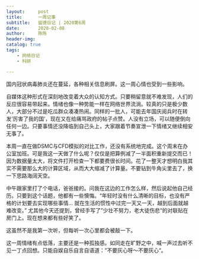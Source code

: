 ```yaml
---
layout:     post
title:      一周记事
subtitle:   留德日记 | 2020第6周
date:       2020-02-08
author:     陈陈
header-img: 
catalog: true
tags:
    - 网络日记
    - 科研

---
```


国内冠状病毒肺炎还在蔓延，各种相关信息刷屏。这一周心情也受到一些影响。

自媒体这种形式在深刻地改变着大众的认知方式。只要稍留意就不难发现，人们的反应很容易带起来。情绪也像一种势能一样在网络世界流淌。较真的只是极少数人，大部分不过是吃瓜群众凑凑热闹。同样的一批人，可能去年国庆阅兵时在转发‘厉害了我的国’，现在又在给痛骂政府的帖子点赞。人没有立场，可以随便倒向任何一边。只要事情还没降临到自己头上，大家跟着节奏宣泄一下情绪又继续相安无事了。

本周一直在做DSMC与CFD模拟的对比工作，还没有系统地完成。这个周末在办公室加班。可是我这一天做了什么呢？仅仅是把算例减了一半面积重新提交而已！因为数据量太大，将文件打开检查一下都要费很长时间。花了一整天才想明白我其实不需要那么大的计算区域，从而大大缩减了计算量。不要钻到牛角尖里去了，换一下思路海阔天空。

中午跟家里打了个电话，爸爸接的。问我在这边的工作怎么样，然后说起他自己经历。只要到这个话题，他都有一些懊悔。“年轻时没有什么清晰的目标，也没有严格的计划要去实现哪些事情... 就在生活的惯性中过完一天又一天，越到后面就越难改变。” 尤其他今天还提到，曾经手写了”少壮不努力，老大徒伤悲“的对联贴在房门上。现在想来都有些好笑了。

这虽然不是我第一次听，但每听一次心里都会被敲一下。

这一周情绪有点低落，主要还是一种孤独感。如同走在旷野之中，喊一声过去听不见一丁点回想。只能自娱自乐自言自语道：”不要灰心呀～不要灰心“。
